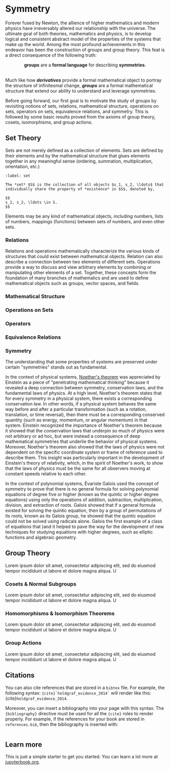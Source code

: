 # Symmetry

Forever fused by Newton, the allience of higher mathematics and modern physics have irreversably altered our relationship with the universe. The ultimate goal of both theories, mathematics and physics, is to develop logical and consistent abstract model of the properties of the systems that make up the world. Among the most profound achievements in this endeavor has been the construction of groups and group theory. This feat is a direct consequence of the following truth:

<div style="text-align:center;">
<b>groups</b> are a <b>formal language</b> for describing <b>symmetries</b>.</div>
<br>

Much like how ***derivatives*** provide a formal mathematical object to portray the structure of infinitesmal change, ***groups*** are a formal mathematical structure that extend our ability to understand and leverage symmetries.

Before going forward, our first goal is to motivate the study of groups by revisiting notions of sets, relations, mathematical structure, operations on sets, operators on sets, equivalence relations, and symmetry. This is followed by some basic results proved from the axioms of group theory, cosets, isomorphisms, and group actions.

## Set Theory

Sets are not merely defined as a collection of elements. Sets are defined by their elements and by the mathematical structure that glues elements together in any meaningful sense (ordering, summation, multiplication, orientation, etc.)

````{prf:definition} Set
:label: set

The *set* $S$ is the collection of all objects $s_1, s_2, \ldots$ that individually share the property of *existence* in $S$, denoted by, 

$$
s_1, s_2, \ldots \in S.
$$
````

Elements may be any kind of mathematical objects, including numbers, lists of numbers, mappings (functions) between sets of numbers, and even other sets.

### Relations

Relations and operations mathematically characterize the various kinds of structures that could exist between mathematical objects.
Relation can also describe a connection between two elements of different sets. Operations provide a way to discuss and view arbitrary elements by combining or manipulating other elements of a set. Together, these concepts form the foundation of many branches of mathematics and are used to define mathematical objects such as groups, vector spaces, and fields.

### Mathematical Structure

### Operations on Sets

### Operators

### Equivalence Relations

### Symmetry

The understanding that some properties of systems are preserved under certain "symmetries" stands out as fundamental.

In the context of physical systems, <a href="https://en.wikipedia.org/wiki/Noether%27s_theorem">Noether's theorem</a> was appreciated by Einstein as a piece of "penetrating mathematical thinking" because it revealed a deep connection between symmetry, conservation laws, and the fundamental laws of physics. At a high level, Noether's theorem states that for every  symmetry in a physical system, there exists a corresponding conservation law. In other words, if a physical system behaves the same way before and after a particular transformation (such as a rotation, translation, or time reversal), then there must be a corresponding conserved quantity (such as energy, momentum, or angular momentum) in that system. Einstein recognized the importance of Noether's theorem because it showed that the conservation laws that underpin so much of physics were not arbitrary or ad hoc, but were instead a consequence of deep mathematical symmetries that underlie the behavior of physical systems. Moreover, Noether's theorem also showed that the laws of physics were not dependent on the specific coordinate system or frame of reference used to describe them. This insight was particularly important in the development of Einstein's theory of relativity, which, in the spirit of Noether's work, to show that the laws of physics must be the same for all observers moving at constant speeds relative to each other.

In the context of polynomial systems, Évariste Galois used the concept of symmetry to prove that there is no general formula for solving polynomial equations of degree five or higher (known as the quintic or higher degree equations) using only the operations of addition, subtraction, multiplication, division, and extraction of roots. Galois showed that if a general formula existed for solving the quintic equation, then by a group of permutations of its roots, known as its Galois group, he showed that the quintic equation could not be solved using radicals alone. Galois the first example of a class of equations that )and it helped to pave the way for the development of new techniques for studying equations with higher degrees, such as elliptic functions and algebraic geometry.



## Group Theory
Lorem ipsum dolor sit amet, consectetur adipiscing elit, sed do eiusmod tempor incididunt ut labore et dolore magna aliqua. U

### Cosets & Normal Subgroups
Lorem ipsum dolor sit amet, consectetur adipiscing elit, sed do eiusmod tempor incididunt ut labore et dolore magna aliqua. U

### Homomorphisms & Isomorphism Theorems

Lorem ipsum dolor sit amet, consectetur adipiscing elit, sed do eiusmod tempor incididunt ut labore et dolore magna aliqua. U

### Group Actions

Lorem ipsum dolor sit amet, consectetur adipiscing elit, sed do eiusmod tempor incididunt ut labore et dolore magna aliqua. U


## Citations

You can also cite references that are stored in a `bibtex` file. For example,
the following syntax: `` {cite}`holdgraf_evidence_2014` `` will render like
this: {cite}`holdgraf_evidence_2014`.

Moreover, you can insert a bibliography into your page with this syntax:
The `{bibliography}` directive must be used for all the `{cite}` roles to
render properly.
For example, if the references for your book are stored in `references.bib`,
then the bibliography is inserted with:

```{bibliography}
```

## Learn more

This is just a simple starter to get you started.
You can learn a lot more at [jupyterbook.org](https://jupyterbook.org).
